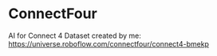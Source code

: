 # ConnectFour
AI for Connect 4
Dataset created by me: https://universe.roboflow.com/connectfour/connect4-bmekp
